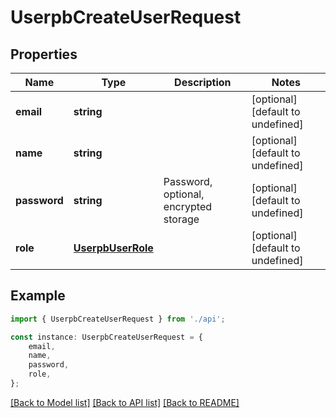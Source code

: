 # UserpbCreateUserRequest


## Properties

Name | Type | Description | Notes
------------ | ------------- | ------------- | -------------
**email** | **string** |  | [optional] [default to undefined]
**name** | **string** |  | [optional] [default to undefined]
**password** | **string** | Password, optional, encrypted storage | [optional] [default to undefined]
**role** | [**UserpbUserRole**](UserpbUserRole.md) |  | [optional] [default to undefined]

## Example

```typescript
import { UserpbCreateUserRequest } from './api';

const instance: UserpbCreateUserRequest = {
    email,
    name,
    password,
    role,
};
```

[[Back to Model list]](../README.md#documentation-for-models) [[Back to API list]](../README.md#documentation-for-api-endpoints) [[Back to README]](../README.md)
